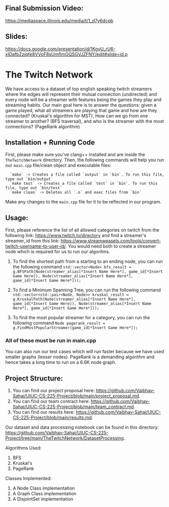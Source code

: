 ## Final Submission Video:
https://mediaspace.illinois.edu/media/t/1_d7y6dcpb
## Slides:
https://docs.google.com/presentation/d/1KgvU_rU6-xIDafbZzjqfe8VVoF8sUmfImGQSGVJZFNY/edit#slide=id.p

# The Twitch Network

We have access to a dataset of top english speaking twitch streamers where the edges will represent their mutual connection (undirected) and every node will be a streamer with features being the games they play and streaming habits. Our main goal here is to answer the questions: given a game played, what all streamers are playing that game and how are they connected? (Kruskal's algorithm for MST), How can we go from one streamer to another? (BFS traversal), and who is the streamer with the most connections? (PageRank algorithm)

## Installation + Running Code
First, please make sure you've clang++ installed and are inside the `TheTwitchNetwork` directory. Then, the following commands will help you run our `main.cpp` file/clean object and executable files:   

```
  `make` -> Creates a file called `output` in `bin`. To run this file, type out `bin/output`  
  `make test` -> Creates a file called `test` in `bin`. To run this file, type out `bin/test`
  `make clean` -> Deletes all `.o` and exec files from `bin`
```

Make any changes to the `main.cpp` file for it to be reflected in our program.

## Usage:

First, please reference the list of all allowed categories on twitch from the following link: https://www.twitch.tv/directory and find a streamer's streamer_id from this link: https://www.streamweasels.com/tools/convert-twitch-username-to-user-id/. You would need both to create a streamer node which is required for us to run our algoritms.

1. To find the shortest path from a starting to an ending node, you can run the following command `std::vector<Node> bfs_result = g.BFSPath(Node(streamer_alias[*Insert Name Here*], game_id[*Insert Game Here]), Node(streamer_alias[*Insert Name Here*], game_id[*Insert Game Here*]));`

2. To find a Minimum Spanning Tree, you can run the following command `std::vector<std::pair<Node, Node>> kruskal_result = g.KruskalPath(Node(streamer_alias[*Insert Name Here*], game_id[*Insert Game Here]), Node(streamer_alias[*Insert Name Here*], game_id[*Insert Game Here*]));`

3. To find the most popular streamer for a category, you can run the following command `Node pagerank_result = g.FindMostPopularStreamer(game_id[*Insert Game Here*]);`

### All of these must be run in main.cpp

You can also run our test cases which will run faster because we have used smaller graphs (lesser nodes). PageRank is a demanding algorithm and hence takes a long time to run on a 6.6K node graph.

## Project Structure:

1. You can find our project proposal here: https://github.com/Vaibhav-Sahai/UIUC-CS-225-Project/blob/main/project_proposal.md. 
2. You can find our team contract here: https://github.com/Vaibhav-Sahai/UIUC-CS-225-Project/blob/main/team_contract.md.
3. You can find our results here: https://github.com/Vaibhav-Sahai/UIUC-CS-225-Project/blob/main/results.md.

Our dataset and data processing notebook can be found in this directory: https://github.com/Vaibhav-Sahai/UIUC-CS-225-Project/tree/main/TheTwitchNetwork/DatasetProcessing.

Algorithms Used:
1. BFS
2. Kruskal's
3. PageRank

Classes Implemented:
1. A Node Class implementation
2. A Graph Class implementation
3. A DisjointSet implementation
